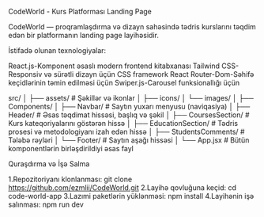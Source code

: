 CodeWorld - Kurs Platforması Landing Page

CodeWorld — proqramlaşdırma və dizayn sahəsində tədris kurslarını təqdim edən bir platformanın landing page layihəsidir.

İstifadə olunan texnologiyalar:

React.js-Komponent əsaslı modern frontend kitabxanası
Tailwind CSS-Responsiv və sürətli dizayn üçün CSS framework
React Router-Dom-Səhifə keçidlərinin təmin edilməsi üçün
Swiper.js-Carousel funksionallığı üçün

src/
│
├── assets/                # Şəkillər və ikonlar
│   ├── icons/
│   └── images/
│
├── Components/
│   ├── Navbar/            # Saytın yuxarı menyusu (naviqasiya)
│   ├── Header/            # Əsas təqdimat hissəsi, başlıq və şəkil
│   ├── CoursesSection/    # Kurs kateqoriyalarını göstərən hissə
│   ├── EducationSection/  # Tədris prosesi və metodologiyanı izah edən hissə
│   ├── StudentsComments/  # Tələbə rəyləri
│   └── Footer/            # Saytın aşağı hissəsi
│
└── App.jsx                # Bütün komponentlərin birləşdirildiyi əsas fayl

Quraşdırma və İşə Salma

1.Repozitoriyanı klonlanması:  git clone https://github.com/ezmlii/CodeWorld.git
2.Layihə qovluğuna keçid:   cd code-world-app
3.Lazımi paketlərin yüklənməsi: npm install
4.Layihənin işə salınması: npm run dev

